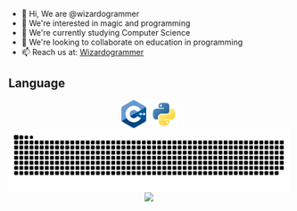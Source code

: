 - 👋 Hi, We are @wizardogrammer
- 👀 We're interested in magic and programming
- 🌱 We're currently studying Computer Science
- 💞️ We're looking to collaborate on education in programming
- 📫 Reach us at: [Wizardogrammer](mailto:codertalisman@gmail.com?subject=[GitHub])

## Language
<div align="center">
<img src="https://raw.githubusercontent.com/devicons/devicon/master/icons/cplusplus/cplusplus-original.svg" alt="cplusplus" width="50" height="50"/>
<img src="https://raw.githubusercontent.com/devicons/devicon/master/icons/python/python-original.svg" alt="cplusplus" width="50" height="50"/>
</div>


<div align="center">
  <img src="https://github.com/Platane/snk/raw/output/github-contribution-grid-snake.svg" />
</div>

<div align="center">
  <img src="https://github-readme-stats.vercel.app/api?username=wizardogrammer&show_icons=true&theme=blue-green&count_private=true&include_all_commits=true&border_color=001F1E&text_color=09d672&icon_color=00C2C2&title_color=00F1E9&custom_title=Status" />
</div>

<!---
wizardogrammer/wizardogrammer is a ✨ special ✨ repository because its `README.md` (this file) appears on your GitHub profile.
You can click the Preview link to take a look at your changes.
--->
